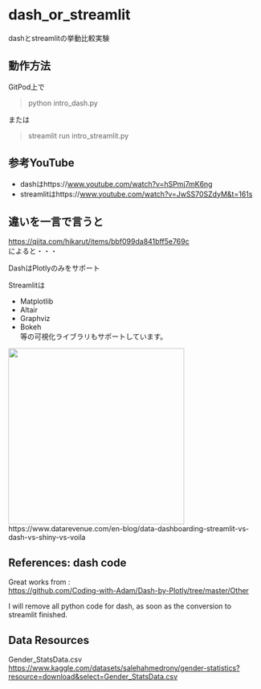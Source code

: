 # dash_or_streamlit
dashとstreamlitの挙動比較実験

## 動作方法
GitPod上で
> python intro_dash.py  

または  

> streamlit run intro_streamlit.py

## 参考YouTube
- dashはhttps://www.youtube.com/watch?v=hSPmj7mK6ng
- streamlitはhttps://www.youtube.com/watch?v=JwSS70SZdyM&t=161s

## 違いを一言で言うと
https://qiita.com/hikarut/items/bbf099da841bff5e769c  
によると・・・　　

DashはPlotlyのみをサポート  

Streamlitは
- Matplotlib
- Altair
- Graphviz
- Bokeh  
等の可視化ライブラリもサポートしています。  


<img src='https://global-uploads.webflow.com/5d3ec351b1eba4332d213004/5f99e10dafbd69a99c875340_C8_qX8dvzv60T4LVZ9GftX-ZH-VJzq3sjUroWWH5XSWw8RFHnCCPPrC6jB3EFVuQdwiqhoEMQKFV-dFz7t6fqaRpSZGvBKI0i1Utj38_j9a54GXMuzi1BiepdIMjOK4ATVdF2131.png' height=350>  
https://www.datarevenue.com/en-blog/data-dashboarding-streamlit-vs-dash-vs-shiny-vs-voila

## References: dash code 
Great works from :  
https://github.com/Coding-with-Adam/Dash-by-Plotly/tree/master/Other

I will remove all python code for dash, as soon as the conversion to streamlit finished.

## Data Resources 
Gender_StatsData.csv  https://www.kaggle.com/datasets/salehahmedrony/gender-statistics?resource=download&select=Gender_StatsData.csv

